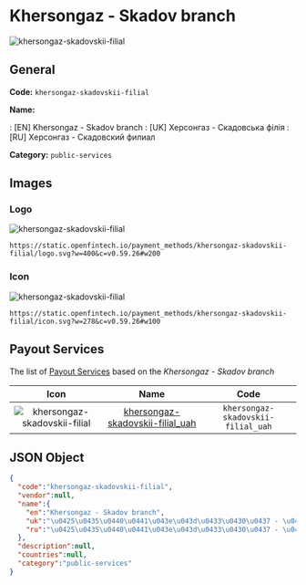 
# Khersongaz - Skadov branch 
![khersongaz-skadovskii-filial](https://static.openfintech.io/payment_methods/khersongaz-skadovskii-filial/logo.svg?w=400&c=v0.59.26#w200)  

## General 
**Code:** `khersongaz-skadovskii-filial` 
 
**Name:** 
 
:	[EN] Khersongaz - Skadov branch 
:	[UK] Херсонгаз - Скадовська філія 
:	[RU] Херсонгаз - Скадовский филиал 
 
**Category:** `public-services` 
 

## Images 

### Logo 
![khersongaz-skadovskii-filial](https://static.openfintech.io/payment_methods/khersongaz-skadovskii-filial/logo.svg?w=400&c=v0.59.26#w200)  

```
https://static.openfintech.io/payment_methods/khersongaz-skadovskii-filial/logo.svg?w=400&c=v0.59.26#w200
```  

### Icon 
![khersongaz-skadovskii-filial](https://static.openfintech.io/payment_methods/khersongaz-skadovskii-filial/icon.svg?w=278&c=v0.59.26#w100)  

```
https://static.openfintech.io/payment_methods/khersongaz-skadovskii-filial/icon.svg?w=278&c=v0.59.26#w100
```  

## Payout Services 
 
The list of [Payout Services](/payout-services/) based on the _Khersongaz - Skadov branch_ 

|Icon|Name|Code| 
|:---:|:---:|:---:| 
|![khersongaz-skadovskii-filial](https://static.openfintech.io/payout_methods/khersongaz-skadovskii-filial/icon.png?w=278&c=v0.59.26#w40) |[khersongaz-skadovskii-filial_uah](/payout-services/khersongaz-skadovskii-filial_uah/)|`khersongaz-skadovskii-filial_uah`| 
 

## JSON Object 

```json
{
  "code":"khersongaz-skadovskii-filial",
  "vendor":null,
  "name":{
    "en":"Khersongaz - Skadov branch",
    "uk":"\u0425\u0435\u0440\u0441\u043e\u043d\u0433\u0430\u0437 - \u0421\u043a\u0430\u0434\u043e\u0432\u0441\u044c\u043a\u0430 \u0444\u0456\u043b\u0456\u044f",
    "ru":"\u0425\u0435\u0440\u0441\u043e\u043d\u0433\u0430\u0437 - \u0421\u043a\u0430\u0434\u043e\u0432\u0441\u043a\u0438\u0439 \u0444\u0438\u043b\u0438\u0430\u043b"
  },
  "description":null,
  "countries":null,
  "category":"public-services"
}
```  
